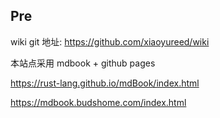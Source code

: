 ## Pre

wiki git 地址: https://github.com/xiaoyureed/wiki

本站点采用 mdbook + github pages 

https://rust-lang.github.io/mdBook/index.html

https://mdbook.budshome.com/index.html